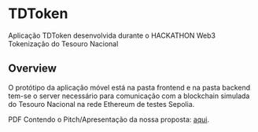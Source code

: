 # TDToken
Aplicação TDToken desenvolvida durante o HACKATHON Web3 Tokenização do Tesouro Nacional

## Overview
O protótipo da aplicação móvel está na pasta frontend e na pasta backend tem-se o server necessário para comunicação com a blockchain simulada do Tesouro Nacional na rede Ethereum de testes Sepolia.

PDF Contendo o Pitch/Apresentação da nossa proposta: [aqui](https://github.com/abiliocastro/tdtoken/blob/main/pitch_apresentacao_calango_bank.pdf).